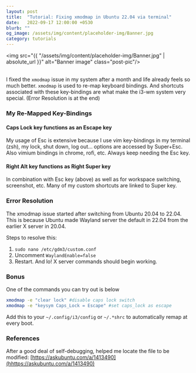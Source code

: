 ```yaml
---
layout: post
title:  "Tutorial: Fixing xmodmap in Ubuntu 22.04 via terminal"
date:   2022-09-17 12:00:00 +0530
blurb: ""
og_image: /assets/img/content/placeholder-img/Banner.jpg
category: tutorials
---
```


<img src="{{ "/assets/img/content/placeholder-img/Banner.jpg" | absolute_url }}" alt="Banner image" class="post-pic"/>
<br />
<br />


I fixed the `xmodmap` issue in my system after a month and life already feels so much better. `xmodmap` is used to re-map keyboard bindings. And shortcuts associated with these key-bindings are what make the i3-wm system very special. (Error Resolution is at the end)

### My Re-Mapped Key-Bindings
#### Caps Lock key functions as an Escape key
My usage of Esc is extensive because I use vim key-bindings in my terminal (zsh), my lock, shut down, log out... options are accessed by Super+Esc. Also vimium bindings in chrome, rofi, etc. Always keep needing the Esc key.

#### Right Alt key functions as Right Super key
In combination with Esc key (above) as well as for workspace switching, screenshot, etc. Many of my custom shortcuts are linked to Super key.

### Error Resolution
The xmodmap issue started after switching from Ubuntu 20.04 to 22.04. This is because Ubuntu made Wayland server the default in 22.04 from the earlier X server in 20.04.

Steps to resolve this:

1. `sudo nano /etc/gdm3/custom.conf`
2. Uncomment `WaylandEnable=false`
3. Restart. And lo! X server commands should begin working.

### Bonus
One of the commands you can try out is below
```sh
xmodmap -e "clear lock" #disable caps lock switch
xmodmap -e "keysym Caps_Lock = Escape" #set caps_lock as escape
```

Add this to your `~/.config/i3/config` or `~/.*shrc` to automatically remap at every boot.


### References
After a good deal of self-debugging, helped me locate the file to be modified: [https://askubuntu.com/a/1413490](hhttps://askubuntu.com/a/1413490)
